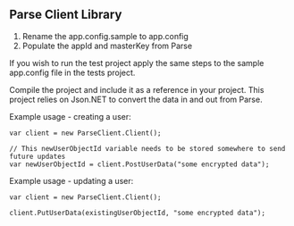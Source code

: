 Parse Client Library
---

1. Rename the app.config.sample to app.config
2. Populate the appId and masterKey from Parse

If you wish to run the test project apply the same steps to the sample app.config file in the tests project.

Compile the project and include it as a reference in your project.  This project relies on Json.NET to convert the data in and out from Parse.

Example usage - creating a user:

    var client = new ParseClient.Client();
	
	// This newUserObjectId variable needs to be stored somewhere to send future updates
	var newUserObjectId = client.PostUserData("some encrypted data");

Example usage - updating a user:

    var client = new ParseClient.Client();
	
	client.PutUserData(existingUserObjectId, "some encrypted data");

